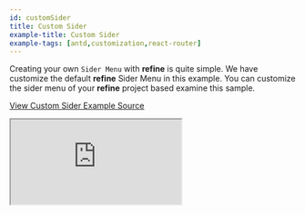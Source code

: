 ```yaml
---
id: customSider
title: Custom Sider
example-title: Custom Sider
example-tags: [antd,customization,react-router]
---
```


Creating your own `Sider Menu` with **refine** is quite simple. We have customize the default **refine** Sider Menu in this example. You can customize the sider menu of your **refine** project based examine this sample.

[View Custom Sider Example Source](https://github.com/pankod/refine/tree/master/examples/customization/customSider)

<iframe loading="lazy" src="https://stackblitz.com//github/pankod/refine/tree/master/examples/customization/customSider?embed=1&view=preview&theme=dark&preset=node"
     style={{width: "100%", height:"80vh", border: "0px", borderRadius: "8px", overflow:"hidden"}}
     title="refine-custom-sider-example"
     allow="accelerometer; ambient-light-sensor; camera; encrypted-media; geolocation; gyroscope; hid; microphone; midi; payment; usb; vr; xr-spatial-tracking"
     sandbox="allow-forms allow-modals allow-popups allow-presentation allow-same-origin allow-scripts"
></iframe>
